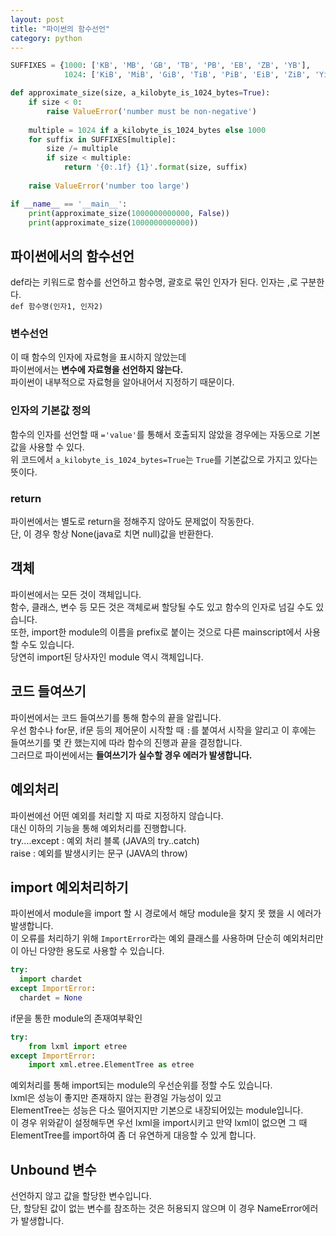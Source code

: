 ```yaml
---
layout: post
title: "파이썬의 함수선언" 
category: python
---
```


```Python
SUFFIXES = {1000: ['KB', 'MB', 'GB', 'TB', 'PB', 'EB', 'ZB', 'YB'],
			1024: ['KiB', 'MiB', 'GiB', 'TiB', 'PiB', 'EiB', 'ZiB', 'YiB']}

def approximate_size(size, a_kilobyte_is_1024_bytes=True):
    if size < 0:
        raise ValueError('number must be non-negative')
    
    multiple = 1024 if a_kilobyte_is_1024_bytes else 1000
    for suffix in SUFFIXES[multiple]:
        size /= multiple
        if size < multiple:
            return '{0:.1f} {1}'.format(size, suffix)
        
    raise ValueError('number too large')

if __name__ == '__main__':
    print(approximate_size(1000000000000, False))
    print(approximate_size(1000000000000))
```
  
  
## 파이썬에서의 함수선언

def라는 키워드로 함수를 선언하고 함수명, 괄호로 묶인 인자가 된다. 인자는 ,로 구분한다.  
`def 함수명(인자1, 인자2)`  
  
### 변수선언
이 때 함수의 인자에 자료형을 표시하지 않았는데  
파이썬에서는 **변수에 자료형을 선언하지 않는다.**  
파이썬이 내부적으로 자료형을 알아내어서 지정하기 때문이다.  
  
### 인자의 기본값 정의
함수의 인자를 선언할 때 `='value'`를 통해서 호출되지 않았을 경우에는 자동으로 기본값을 사용할 수 있다.  
위 코드에서 `a_kilobyte_is_1024_bytes=True`는 `True`를 기본값으로 가지고 있다는 뜻이다.  
  
### return
파이썬에서는 별도로 return을 정해주지 않아도 문제없이 작동한다.  
단, 이 경우 항상 None(java로 치면 null)값을 반환한다.  
  
## 객체  
파이썬에서는 모든 것이 객체입니다.  
함수, 클래스, 변수 등 모든 것은 객체로써 할당될 수도 있고 함수의 인자로 넘길 수도 있습니다.  
또한, import한 module의 이름을 prefix로 붙이는 것으로 다른 mainscript에서 사용할 수도 있습니다.  
당연히 import된 당사자인 module 역시 객체입니다.  
  
## 코드 들여쓰기  
파이썬에서는 코드 들여쓰기를 통해 함수의 끝을 알립니다.  
우선 함수나 for문, if문 등의 제어문이 시작할 때 `:`를 붙여서 시작을 알리고 이 후에는 들여쓰기를 몇 칸 했는지에 따라 함수의 진행과 끝을 결정합니다.  
그러므로 파이썬에서는 __들여쓰기가 실수할 경우 에러가 발생합니다.__  
  
## 예외처리
파이썬에선 어떤 예외를 처리할 지 따로 지정하지 않습니다.  
대신 이하의 기능을 통해 예외처리를 진행합니다.  
try....except : 예외 처리 블록 (JAVA의 try..catch)  
raise : 예외를 발생시키는 문구 (JAVA의 throw)  
  
## import 예외처리하기
파이썬에서 module을 import 할 시 경로에서 해당 module을 찾지 못 했을 시 에러가 발생합니다.  
이 오류를 처리하기 위해 `ImportError`라는 예외 클래스를 사용하며 단순히 예외처리만이 아닌 다양한 용도로 사용할 수 있습니다.  
```Python
try:
  import chardet
except ImportError:
  chardet = None
```  
if문을 통한 module의 존재여부확인  
  
  
```Python
try:
    from lxml import etree
except ImportError:
    import xml.etree.ElementTree as etree
```  
예외처리를 통해 import되는 module의 우선순위를 정할 수도 있습니다.  
lxml은 성능이 좋지만 존재하지 않는 환경일 가능성이 있고  
ElementTree는 성능은 다소 떨어지지만 기본으로 내장되어있는 module입니다.  
이 경우 위와같이 설정해두면 우선 lxml을 import시키고 만약 lxml이 없으면 그 때 ElementTree를 import하여 좀 더 유연하게 대응할 수 있게 합니다.  
  
  
## Unbound 변수
선언하지 않고 값을 할당한 변수입니다.  
단, 할당된 값이 없는 변수를 참조하는 것은 허용되지 않으며 이 경우 NameError에러가 발생합니다.  
  
  